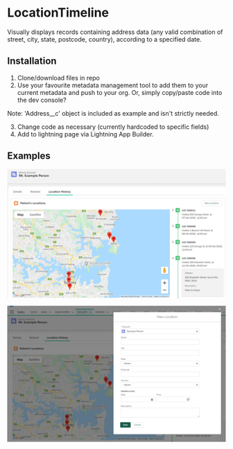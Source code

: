 # LocationTimeline
Visually displays records containing address data (any valid combination of street, city, state, postcode, country), according to a specified date.

## Installation
1. Clone/download files in repo
2. Use your favourite metadata management tool to add them to your current metadata and push to your org. Or, simply copy/paste code into the dev console?

Note: 'Address__c' object is included as example and isn't strictly needed.

3. Change code as necessary (currently hardcoded to specific fields)
4. Add to lightning page via Lightning App Builder.

## Examples
![image1](/images/image1.png)

![image2](/images/image2.png)